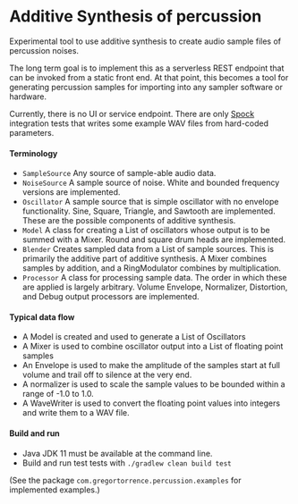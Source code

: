 # Additive Synthesis of percussion

Experimental tool to use additive synthesis to create audio sample files of percussion noises.

The long term goal is to implement this as a serverless REST endpoint that can be invoked from a static front end.
At that point, this becomes a tool for generating percussion samples for importing into any sampler software or hardware.

Currently, there is no UI or service endpoint. There are only [Spock](http://spockframework.org/) integration tests that 
writes some example WAV files from hard-coded parameters. 

#### Terminology
* `SampleSource` Any source of sample-able audio data.
* `NoiseSource` A sample source of noise. White and bounded frequency versions are implemented.
* `Oscillator` A sample source that is simple oscillator with no envelope functionality. Sine, Square, Triangle, and Sawtooth are implemented. These are the possible components of additive synthesis.
* `Model` A class for creating a List of oscillators whose output is to be summed with a Mixer. Round and square drum heads are implemented.
* `Blender` Creates sampled data from a List of sample sources. This is primarily the additive part of additive synthesis. A Mixer combines samples by addition, and a RingModulator combines by multiplication.
* `Processor` A class for processing sample data. The order in which these are applied is largely arbitrary. Volume Envelope, Normalizer, Distortion, and Debug output processors are implemented.

#### Typical data flow
* A Model is created and used to generate a List of Oscillators
* A Mixer is used to combine oscillator output into a List of floating point samples
* An Envelope is used to make the amplitude of the samples start at full volume and trail off to silence at the very end.
* A normalizer is used to scale the sample values to be bounded within a range of -1.0 to 1.0.
* A WaveWriter is used to convert the floating point values into integers and write them to a WAV file.

#### Build and run
* Java JDK 11 must be available at the command line.
* Build and run test tests with `./gradlew clean build test`

(See the package `com.gregortorrence.percussion.examples` for implemented examples.)
